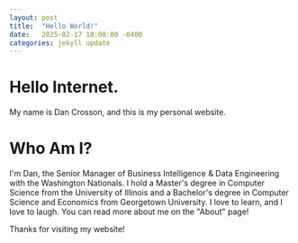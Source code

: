 ```yaml
---
layout: post
title:  "Hello World!"
date:   2025-02-17 18:00:00 -0400
categories: jekyll update
---
```

# Hello Internet. 

My name is Dan Crosson, and this is my personal website.

# Who Am I?

I'm Dan, the Senior Manager of Business Intelligence & Data Engineering with the Washington Nationals. I hold a Master's degree in Computer Science from the University of Illinois and a Bachelor's degree in Computer Science and Economics from Georgetown University. I love to learn, and I love to laugh. You can read more about me on the "About" page!

Thanks for visiting my website!

